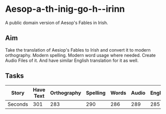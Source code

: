 # Aesop-a-th-inig-go-h--irinn
A public domain version of Aesop's Fables in Irish.  

## Aim
Take the translation of Aesiop's Fables to Irish and convert it to modern orthography. Modern spelling. Modern word usage where needed. Create Audio Files of it. And have similar English translation for it as well. 

## Tasks

Story | Have Text | Orthography | Spelling | Words | Audio | English | Words checked 
--- | --- | --- | --- |--- |--- |--- |--- 
Seconds | 301 | 283 | 290 | 286 | 289 | 285 | 287 
